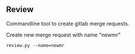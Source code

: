 ## Review

Commandline tool to create gitlab merge requests.

Create new merge request with name "newmr"

```shell
review.py --name=newmr
``` 

